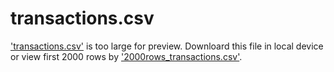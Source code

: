 # transactions.csv
['transactions.csv'](transactions.csv) is too large for preview. Downloard this file in local device or view first 2000 rows by ['2000rows_transactions.csv'](2000rows_transactions.csv).
